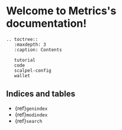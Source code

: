 # Welcome to Metrics's documentation!

```{eval-rst}
.. toctree::
   :maxdepth: 3
   :caption: Contents

   tutorial
   code
   scalpel-config
   wallet
```
## Indices and tables

* {ref}`genindex`
* {ref}`modindex`
* {ref}`search`
